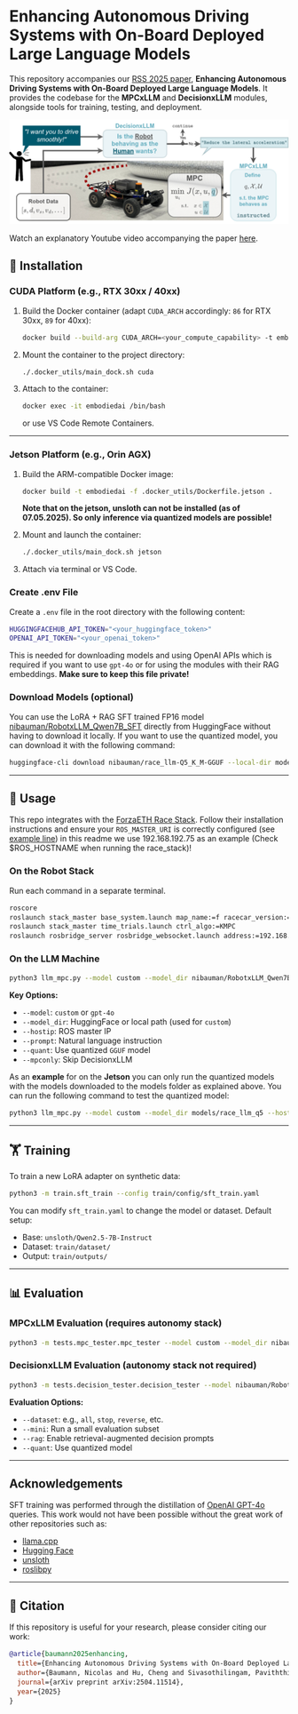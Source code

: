 # Enhancing Autonomous Driving Systems with On-Board Deployed Large Language Models

This repository accompanies our [RSS 2025 paper](https://arxiv.org/abs/2504.11514), **Enhancing Autonomous Driving Systems with On-Board Deployed Large Language Models**. It provides the codebase for the **MPCxLLM** and **DecisionxLLM** modules, alongside tools for training, testing, and deployment.

<p align="center"\>
  <img src=".misc/abstract_figure.png" width="600" alt="RobotxLLM Overview"\>
</p\>

Watch an explanatory Youtube video accompanying the paper [here](https://www.youtube.com/watch?v=4iGN1uBl4v4).

## 🚀 Installation

### CUDA Platform (e.g., RTX 30xx / 40xx)

1. Build the Docker container (adapt `CUDA_ARCH` accordingly: `86` for RTX 30xx, `89` for 40xx):
   ```bash
   docker build --build-arg CUDA_ARCH=<your_compute_capability> -t embodiedai -f .docker_utils/Dockerfile.cuda .
   ```

2. Mount the container to the project directory:
   ```bash
   ./.docker_utils/main_dock.sh cuda
   ```

3. Attach to the container:
   ```bash
   docker exec -it embodiedai /bin/bash
   ```
   or use VS Code Remote Containers.

---

### Jetson Platform (e.g., Orin AGX)

1. Build the ARM-compatible Docker image:
   ```bash
   docker build -t embodiedai -f .docker_utils/Dockerfile.jetson .
   ```
   **Note that on the jetson, unsloth can not be installed (as of 07.05.2025). So only inference via quantized models are possible!**

2. Mount and launch the container:
   ```bash
   ./.docker_utils/main_dock.sh jetson
   ```

3. Attach via terminal or VS Code.

### Create .env File
Create a `.env` file in the root directory with the following content:
```bash
HUGGINGFACEHUB_API_TOKEN="<your_huggingface_token>"
OPENAI_API_TOKEN="<your_openai_token>"
```
This is needed for downloading models and using OpenAI APIs which is required if you want to use `gpt-4o` or for using the modules with their RAG embeddings. **Make sure to keep this file private!**

### Download Models (optional)
You can use the LoRA + RAG SFT trained FP16 model [nibauman/RobotxLLM_Qwen7B_SFT](https://huggingface.co/nibauman/RobotxLLM_Qwen7B_SFT) directly from HuggingFace 
without having to download it locally. If you want to use the quantized model, you can download it with the following command:

```bash
huggingface-cli download nibauman/race_llm-Q5_K_M-GGUF --local-dir models/race_llm_q5
```

---

## 🧠 Usage

This repo integrates with the [ForzaETH Race Stack](https://github.com/ForzaETH/race_stack). Follow their installation instructions and ensure your `ROS_MASTER_URI` is correctly configured (see [example line](https://github.com/ForzaETH/race_stack/blob/main/.devcontainer/.install_utils/bashrc_ext#L12)) in this readme we use 192.168.192.75 as an example (Check $ROS_HOSTNAME when running the race_stack)!

### On the Robot Stack
Run each command in a separate terminal.
```bash
roscore
roslaunch stack_master base_system.launch map_name:=f racecar_version:=NUC2 sim:=true
roslaunch stack_master time_trials.launch ctrl_algo:=KMPC
roslaunch rosbridge_server rosbridge_websocket.launch address:=192.168.192.75
```

### On the LLM Machine

```bash
python3 llm_mpc.py --model custom --model_dir nibauman/RobotxLLM_Qwen7B_SFT --hostip 192.168.192.75 --prompt "Drive in Reverse!"
```

**Key Options:**

- `--model`: `custom` or `gpt-4o`
- `--model_dir`: HuggingFace or local path (used for `custom`)
- `--hostip`: ROS master IP
- `--prompt`: Natural language instruction
- `--quant`: Use quantized `GGUF` model
- `--mpconly`: Skip DecisionxLLM

As an **example** for on the **Jetson** you can only run the quantized models with the models downloaded to the models folder as explained above. You can run the following command to test the quantized model:
```bash
python3 llm_mpc.py --model custom --model_dir models/race_llm_q5 --hostip 192.168.192.75 --prompt "Drive in Reverse!" --quant
```
---

## 🏋️ Training

To train a new LoRA adapter on synthetic data:

```bash
python3 -m train.sft_train --config train/config/sft_train.yaml
```

You can modify `sft_train.yaml` to change the model or dataset. Default setup:

- Base: `unsloth/Qwen2.5-7B-Instruct`
- Dataset: `train/dataset/`
- Output: `train/outputs/`

---

## 📊 Evaluation

### MPCxLLM Evaluation (requires autonomy stack)

```bash
python3 -m tests.mpc_tester.mpc_tester --model custom --model_dir nibauman/RobotxLLM_Qwen7B_SFT --host_ip 192.168.192.75
```

### DecisionxLLM Evaluation (autonomy stack not required)

```bash
python3 -m tests.decision_tester.decision_tester --model nibauman/RobotxLLM_Qwen7B_SFT --dataset all --mini --rag
```

**Evaluation Options:**

- `--dataset`: e.g., `all`, `stop`, `reverse`, etc.
- `--mini`: Run a small evaluation subset
- `--rag`: Enable retrieval-augmented decision prompts
- `--quant`: Use quantized model
---
## Acknowledgements
SFT training was performed through the distillation of [OpenAI GPT-4o](https://openai.com/index/hello-gpt-4o/) queries.
This work would not have been possible without the great work of other repositories such as:
- [llama.cpp](https://github.com/ggml-org/llama.cpp)
- [Hugging Face](https://github.com/huggingface)
- [unsloth](https://github.com/unslothai/unsloth)
- [roslibpy](https://github.com/gramaziokohler/roslibpy)
---

## 📄 Citation

If this repository is useful for your research, please consider citing our work:

```bibtex
@article{baumann2025enhancing,
  title={Enhancing Autonomous Driving Systems with On-Board Deployed Large Language Models},
  author={Baumann, Nicolas and Hu, Cheng and Sivasothilingam, Paviththiren and Qin, Haotong and Xie, Lei and Magno, Michele and Benini, Luca},
  journal={arXiv preprint arXiv:2504.11514},
  year={2025}
}
```
